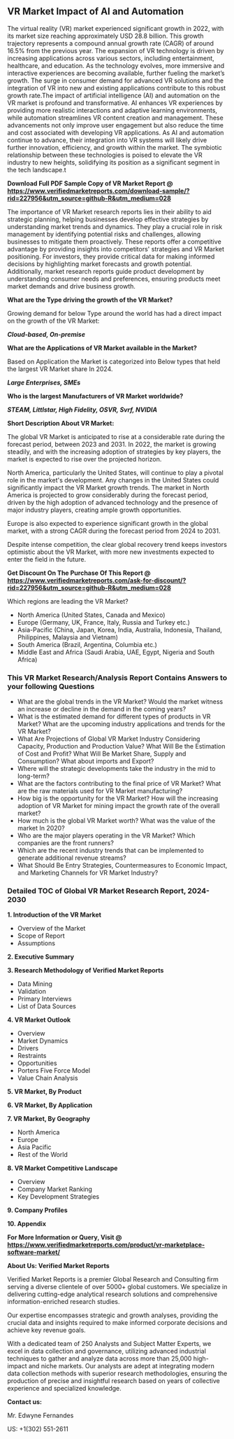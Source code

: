 <h2>VR Market Impact of AI and Automation</h2>The virtual reality (VR) market experienced significant growth in 2022, with its market size reaching approximately USD 28.8 billion. This growth trajectory represents a compound annual growth rate (CAGR) of around 16.5% from the previous year. The expansion of VR technology is driven by increasing applications across various sectors, including entertainment, healthcare, and education. As the technology evolves, more immersive and interactive experiences are becoming available, further fueling the market’s growth. The surge in consumer demand for advanced VR solutions and the integration of VR into new and existing applications contribute to this robust growth rate.The impact of artificial intelligence (AI) and automation on the VR market is profound and transformative. AI enhances VR experiences by providing more realistic interactions and adaptive learning environments, while automation streamlines VR content creation and management. These advancements not only improve user engagement but also reduce the time and cost associated with developing VR applications. As AI and automation continue to advance, their integration into VR systems will likely drive further innovation, efficiency, and growth within the market. The symbiotic relationship between these technologies is poised to elevate the VR industry to new heights, solidifying its position as a significant segment in the tech landscape.t</p><p id="" class=""><strong>Download Full PDF Sample Copy of VR Market Report @ <a href="https://www.verifiedmarketreports.com/download-sample/?rid=227956&utm_source=github-R&utm_medium=028" target="_blank">https://www.verifiedmarketreports.com/download-sample/?rid=227956&utm_source=github-R&utm_medium=028</a></strong></p><p>The importance of&nbsp;VR Market research reports lies in their ability to aid strategic planning, helping businesses develop effective strategies by understanding market trends and dynamics. They play a crucial role in risk management by identifying potential risks and challenges, allowing businesses to mitigate them proactively. These reports offer a competitive advantage by providing insights into competitors' strategies and VR Market positioning. For investors, they provide critical data for making informed decisions by highlighting market forecasts and growth potential. Additionally, market research reports guide product development by understanding consumer needs and preferences, ensuring products meet market demands and drive business growth.</p><p><strong>What are the&nbsp;Type driving the growth of the VR Market?</strong></p><p id="" class="">Growing demand for below Type around the world has had a direct impact on the growth of the VR Market:</p><em><strong>Cloud-based, On-premise</strong></em></p><strong>What are the&nbsp;Applications&nbsp;of VR Market available in the Market?</strong></p><p id="" class="">Based on Application the Market is categorized into Below types that held the largest VR Market share In 2024.</p><em><strong>Large Enterprises, SMEs</strong></em></p><strong>Who is the largest Manufacturers of VR Market worldwide?</strong></p><p><em><strong>STEAM, Littlstar, High Fidelity, OSVR, Svrf, NVIDIA</strong></em></p><p id="" class=""><strong>Short Description About VR Market:</strong></p><p>The global VR Market is anticipated to rise at a considerable rate during the forecast period, between 2023 and 2031. In 2022, the market is growing steadily, and with the increasing adoption of strategies by key players, the market is expected to rise over the projected horizon.</p><p>North America, particularly the United States, will continue to play a pivotal role in the market's development. Any changes in the United States could significantly impact the VR Market growth trends. The market in North America is projected to grow considerably during the forecast period, driven by the high adoption of advanced technology and the presence of major industry players, creating ample growth opportunities.</p><p>Europe is also expected to experience significant growth in the global market, with a strong CAGR during the forecast period from 2024 to 2031.</p><p>Despite intense competition, the clear global recovery trend keeps investors optimistic about the VR Market, with more new investments expected to enter the field in the future.</p><p id="" class=""><strong>Get Discount On The Purchase Of This Report @ <a href="https://www.verifiedmarketreports.com/ask-for-discount/?rid=227956&utm_source=github-R&utm_medium=028" target="_blank">https://www.verifiedmarketreports.com/ask-for-discount/?rid=227956&utm_source=github-R&utm_medium=028</a></strong></p>Which regions are leading the VR Market?</p><ul><li>North America (United States, Canada and Mexico)</li><li>Europe (Germany, UK, France, Italy, Russia and Turkey etc.)</li><li>Asia-Pacific (China, Japan, Korea, India, Australia, Indonesia, Thailand, Philippines, Malaysia and Vietnam)</li><li>South America (Brazil, Argentina, Columbia etc.)</li><li>Middle East and Africa (Saudi Arabia, UAE, Egypt, Nigeria and South Africa)</li></ul><h3 id="" class="">This VR Market Research/Analysis Report Contains Answers to your following Questions</h3><ul><li>What are the global trends in the VR Market? Would the market witness an increase or decline in the demand in the coming years?</li><li>What is the estimated demand for different types of products in VR Market? What are the upcoming industry applications and trends for the VR Market?</li><li>What Are Projections of Global VR Market Industry Considering Capacity, Production and Production Value? What Will Be the Estimation of Cost and Profit? What Will Be Market Share, Supply and Consumption? What about imports and Export?</li><li>Where will the strategic developments take the industry in the mid to long-term?</li><li>What are the factors contributing to the final price of VR Market? What are the raw materials used for VR Market manufacturing?</li><li>How big is the opportunity for the VR Market? How will the increasing adoption of VR Market for mining impact the growth rate of the overall market?</li><li>How much is the global VR Market worth? What was the value of the market In 2020?</li><li>Who are the major players operating in the VR Market? Which companies are the front runners?</li><li>Which are the recent industry trends that can be implemented to generate additional revenue streams?</li><li>What Should Be Entry Strategies, Countermeasures to Economic Impact, and Marketing Channels for VR Market Industry?</li></ul><h3 id="" class="">Detailed TOC of Global VR Market Research Report, 2024-2030</h3><p id="" class=""><strong>1. Introduction of the VR Market</strong></p><ul><li>Overview of the Market</li><li>Scope of Report</li><li>Assumptions</li></ul><p id="" class=""><strong>2. Executive Summary</strong></p><p id="" class=""><strong>3. Research Methodology of Verified Market Reports</strong></p><ul><li>Data Mining</li><li>Validation</li><li>Primary Interviews</li><li>List of Data Sources</li></ul><p id="" class=""><strong>4. VR Market Outlook</strong></p><ul><li>Overview</li><li>Market Dynamics</li><li>Drivers</li><li>Restraints</li><li>Opportunities</li><li>Porters Five Force Model</li><li>Value Chain Analysis</li></ul><p id="" class=""><strong>5. VR Market, By Product</strong></p><p id="" class=""><strong>6. VR Market, By Application</strong></p><p id="" class=""><strong>7. VR Market, By Geography</strong></p><ul><li>North America</li><li>Europe</li><li>Asia Pacific</li><li>Rest of the World</li></ul><p id="" class=""><strong>8. VR Market Competitive Landscape</strong></p><ul><li>Overview</li><li>Company Market Ranking</li><li>Key Development Strategies</li></ul><p id="" class=""><strong>9. Company Profiles</strong></p><p id="" class=""><strong>10. Appendix</strong></p><p id="" class=""><strong>For More Information or Query, Visit @ <a href="https://www.verifiedmarketreports.com/product/vr-marketplace-software-market/" target="_blank">https://www.verifiedmarketreports.com/product/vr-marketplace-software-market/</a></strong></p><p id="" class=""><strong>About Us: Verified Market Reports</strong></p><p id="" class="">Verified Market Reports is a premier Global Research and Consulting firm serving a diverse clientele of over 5000+ global customers. We specialize in delivering cutting-edge analytical research solutions and comprehensive information-enriched research studies.</p><p id="" class="">Our expertise encompasses strategic and growth analyses, providing the crucial data and insights required to make informed corporate decisions and achieve key revenue goals.</p><p id="" class="">With a dedicated team of 250 Analysts and Subject Matter Experts, we excel in data collection and governance, utilizing advanced industrial techniques to gather and analyze data across more than 25,000 high-impact and niche markets. Our analysts are adept at integrating modern data collection methods with superior research methodologies, ensuring the production of precise and insightful research based on years of collective experience and specialized knowledge.</p><p id="" class=""><strong>Contact us:</strong></p><p id="" class="">Mr. Edwyne Fernandes</p><p id="" class="">US: +1(302) 551-2611</p>
